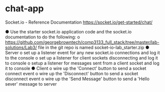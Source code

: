 # chat-app

Socket.io - Reference Documentation
https://socket.io/get-started/chat/ 

●	Use the starter socket.io application code and the socket.io documentation to do the following:
o	https://github.com/georgebrowntech/comp3133_full_stack/tree/master/lab-solutions/Lab3/ file in the git repo is named socket-io-lab_starter.zip
●	Server
o	set up a listener event for any new socket.io connections and log it to the console
o	set up a listener for client sockets disconnecting and log it to console
o	setup a listener for messages sent from a client socket and log it to console
●	Client
o	wire up the 'Connect' button to send a socket connect event
o	wire up the 'Disconnect' button to send a socket disconnect event
o	wire up the 'Send Message' button to send a 'Hello sever' message to server
